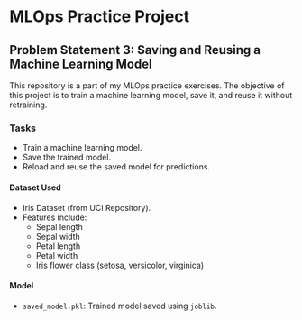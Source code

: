 # MLOps Practice Project

## Problem Statement 3: Saving and Reusing a Machine Learning Model

This repository is a part of my MLOps practice exercises. The objective of this project is to train a machine learning model, save it, and reuse it without retraining.

### Tasks
- Train a machine learning model.
- Save the trained model.
- Reload and reuse the saved model for predictions.

#### Dataset Used
- Iris Dataset (from UCI Repository).
- Features include:
  - Sepal length
  - Sepal width
  - Petal length
  - Petal width
  - Iris flower class (setosa, versicolor, virginica)

#### Model
- `saved_model.pkl`: Trained model saved using `joblib`.
